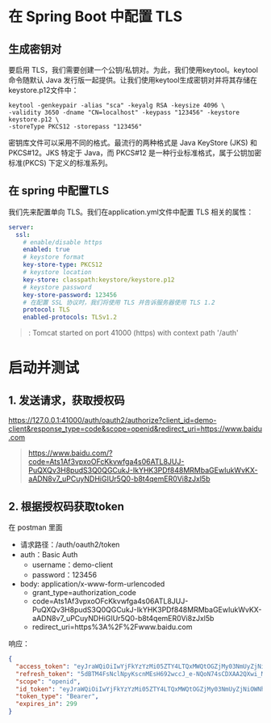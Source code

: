 # 在 Spring Boot 中配置 TLS

## 生成密钥对

要启用 TLS，我们需要创建一个公钥/私钥对。为此，我们使用keytool。keytool命令随默认 Java 发行版一起提供。让我们使用keytool生成密钥对并将其存储在keystore.p12文件中：

```shell
keytool -genkeypair -alias "sca" -keyalg RSA -keysize 4096 \
-validity 3650 -dname "CN=localhost" -keypass "123456" -keystore keystore.p12 \
-storeType PKCS12 -storepass "123456"
```

密钥库文件可以采用不同的格式。最流行的两种格式是 Java KeyStore (JKS) 和 PKCS#12。JKS 特定于 Java，而 PKCS#12 是一种行业标准格式，属于公钥加密标准(PKCS) 下定义的标准系列。

## 在 spring 中配置TLS

我们先来配置单向 TLS。我们在application.yml文件中配置 TLS 相关的属性：

```yaml
server:
  ssl:
    # enable/disable https
    enabled: true
    # keystore format
    key-store-type: PKCS12
    # keystore location
    key-store: classpath:keystore/keystore.p12
    # keystore password
    key-store-password: 123456
    # 在配置 SSL 协议时，我们将使用 TLS 并告诉服务器使用 TLS 1.2
    protocol: TLS
    enabled-protocols: TLSv1.2
```

> : Tomcat started on port 41000 (https) with context path '/auth'

# 启动并测试
## 1. 发送请求，获取授权码
https://127.0.0.1:41000/auth/oauth2/authorize?client_id=demo-client&response_type=code&scope=openid&redirect_uri=https://www.baidu.com

> https://www.baidu.com/?code=Ats1Af3vpxoOFcKkvwfga4s06ATL8JUJ-PuQXQv3H8pudS3Q0QGCukJ-IkYHK3PDf848MRMbaGEwIukWvKX-aADN8v7_uPCuyNDHiGIUr5Q0-b8t4qemER0Vi8zJxl5b

## 2. 根据授权码获取token

在 postman 里面 
- 请求路径：/auth/oauth2/token
- auth：Basic Auth 
  - username：demo-client
  - password：123456
- body: application/x-www-form-urlencoded
  - grant_type=authorization_code
  - code=Ats1Af3vpxoOFcKkvwfga4s06ATL8JUJ-PuQXQv3H8pudS3Q0QGCukJ-IkYHK3PDf848MRMbaGEwIukWvKX-aADN8v7_uPCuyNDHiGIUr5Q0-b8t4qemER0Vi8zJxl5b
  - redirect_uri=https%3A%2F%2Fwww.baidu.com

响应：
```json
{
  "access_token": "eyJraWQiOiIwYjFkYzYzMi05ZTY4LTQxMWQtOGZjMy03NmUyZjNiOWNhYWMiLCJhbGciOiJSUzI1NiJ9.eyJzdWIiOiJ6aGFuZ3l1IiwiYXVkIjoiZGVtby1jbGllbnQiLCJuYmYiOjE3MTgxNzI3NjQsInNjb3BlIjpbIm9wZW5pZCJdLCJpc3MiOiJodHRwczovLzEyNy4wLjAuMTo0MTAwMC9hdXRoIiwiZXhwIjoxNzE4MTczMDY0LCJpYXQiOjE3MTgxNzI3NjQsImp0aSI6ImYxNjAyMTcyLTZkMGMtNDMzZC1hODMwLTIxMmE1ZGEzMjg2YiJ9.QR3vH0Ly-5toZjr-8xmqWxR_cE58ZrX5Zhlvq4g1cIlSqC1OBBG2gNzD1QJggzQjoxvVxrPvZ6mbCu1QAT1rCTujpIlfbffVSm6q4_B8EmsMRw1HBrVsYTzysjpFG_I6Vi8GZ019XN0iBf1wdfuSF_oAPdV8xmF0pLOUSyw4guuASK7gbCJUPqtUtNEfpJ-ZkJVBqiaNpLvzapEn6fmzAbqtGz_VIluqWw6BAdrYMSyeQx3ODl9Rz5F607k9Leh5yi6Pn3zLhbgZQAj1dsvP79-LgnL7bGJ59HE0thn83hZbhdY019x8Iw9mbfjOJNmHMTfLnyEh7wdZV5OfXP5W9Q",
  "refresh_token": "5dBTM4FsNclNpyKscnMEsH692wccJ_e-NQoN74sCDXAA2QXwi_MdeDAvxEQtZi9_HpY7tdNgU0YiIaaAFr-9ErwQPUwtU1uCvZuZsm1KnVqZLJ6MzVu5ZNO3iMz-iJzO",
  "scope": "openid",
  "id_token": "eyJraWQiOiIwYjFkYzYzMi05ZTY4LTQxMWQtOGZjMy03NmUyZjNiOWNhYWMiLCJhbGciOiJSUzI1NiJ9.eyJzdWIiOiJ6aGFuZ3l1IiwiYXVkIjoiZGVtby1jbGllbnQiLCJhenAiOiJkZW1vLWNsaWVudCIsImF1dGhfdGltZSI6MTcxODE3Mjc0NywiaXNzIjoiaHR0cHM6Ly8xMjcuMC4wLjE6NDEwMDAvYXV0aCIsImV4cCI6MTcxODE3NDU2NCwiaWF0IjoxNzE4MTcyNzY0LCJqdGkiOiJkZDQ5ODc3Ny05ZmYzLTRiMWItOTIwOS0wMGJmMjIzNzdmMzkiLCJzaWQiOiI2N3k4M2pLX3ZZMG5KQnM5MExWTHZWWkw1empOQWJoemJXQU9vcXRrQ19VIn0.XWXW-zUCy2DtFd1V95KfIJMQPHsE2d1Z6mQ-7QgcHFxgRECtY3ZInjNvT5fmyo6Rd73FQouY9eRVPq71YbOZRUZJgokZTgefGa8wEN1IVdVJuz9uwZZTEc2sj2nwSTG0DP9FyzCfyf_1qyWsuwe7oRhf19QQdX7x-BY1cPZZz8VLW0p7T-BJjbUyGAf3e9DBUkdgRnWAzgWqBlS-64jxKeqzO4K6o3MwKjRe1mUVuwDZSG1RKQi6CzL-fMYy1SMMeiRb2oEcjLqK6yB02oxIlPMr7DX1EpdwfW-76DQlG6DDSNXa0rQQ_KumV_pYfUM39eS672XSP0hKkgqHjQaiyw",
  "token_type": "Bearer",
  "expires_in": 299
}
```
